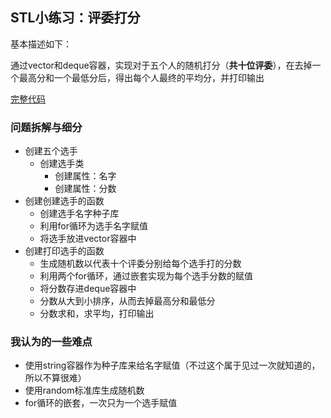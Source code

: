 ## STL小练习：评委打分
基本描述如下：

通过vector和deque容器，实现对于五个人的随机打分（**共十位评委**），在去掉一个最高分和一个最低分后，得出每个人最终的平均分，并打印输出

[完整代码](https://github.com/EthanQC/my-learning-record/blob/8c43ff69f687d16e1bcd9c8c6e818e9c1f5a9dd8/cpp/STL/test%20your%20skills.md)

### 问题拆解与细分
+ 创建五个选手
  - 创建选手类
     * 创建属性：名字
     * 创建属性：分数
+ 创建创建选手的函数
  - 创建选手名字种子库
  - 利用for循环为选手名字赋值
  - 将选手放进vector容器中
+ 创建打印选手的函数
  - 生成随机数以代表十个评委分别给每个选手打的分数
  - 利用两个for循环，通过嵌套实现为每个选手分数的赋值
  - 将分数存进deque容器中
  - 分数从大到小排序，从而去掉最高分和最低分
  - 分数求和，求平均，打印输出

### 我认为的一些难点
* 使用string容器作为种子库来给名字赋值（不过这个属于见过一次就知道的，所以不算很难）
* 使用random标准库生成随机数
* for循环的嵌套，一次只为一个选手赋值